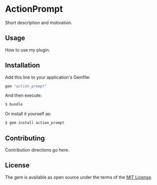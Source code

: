 # ActionPrompt
Short description and motivation.

## Usage
How to use my plugin.

## Installation
Add this line to your application's Gemfile:

```ruby
gem "action_prompt"
```

And then execute:
```bash
$ bundle
```

Or install it yourself as:
```bash
$ gem install action_prompt
```

## Contributing
Contribution directions go here.

## License
The gem is available as open source under the terms of the [MIT License](https://opensource.org/licenses/MIT).
